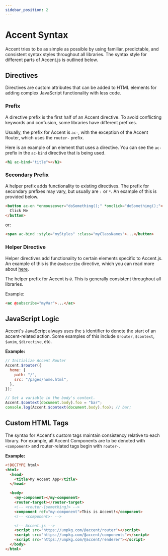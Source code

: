 ```yaml
---
sidebar_position: 2
---
```


# Accent Syntax

Accent tries to be as simple as possible by using familiar, predictable, and consistent syntax styles throughout all libraries. The syntax style for different parts of Accent.js is outlined below.

## Directives

Directives are custom attributes that can be added to HTML elements for adding complex JavaScript functionality with less code.

### Prefix

A directive prefix is the first half of an Accent directive. To avoid conflicting keywords and confusion, some libraries have different prefixes.

Usually, the prefix for Accent is `ac-`, with the exception of the Accent Router, which uses the `router-` prefix.

Here is an example of an element that uses a directive. You can see the `ac-` prefix in the `ac-bind` directive that is being used.

```html
<h1 ac-bind="title"></h1>
```

### Secondary Prefix

A helper prefix adds functionality to existing directives. The prefix for secondary prefixes may vary, but usually are `:` or `*`. An example of this is provided below.

```html
<button ac-on *onmouseover="doSomething();" *onclick="doSomething();">
  Click Me
</button>
```

or:

```html
<span ac-bind :style="myStyles" :class="myClassNames">...</button>
```

### Helper Directive

Helper directives add functionality to certain elements specific to Accent.js. An example of this is the `@subscribe` directive, which you can read more about [here](/docs/renderer/directives).

The helper prefix for Accent is `@`. This is generally consistent throughout all libraries.

Example:

```html
<ac @subscribe="myVar">...</ac>
```

## JavaScript Logic

Accent's JavaScript always uses the `$` identifier to denote the start of an accent-related action. Some examples of this include `$router`, `$context`, `$anim`, `$directive`, etc.

**Example:**

```js
// Initialize Accent Router
Accent.$router({
  home: {
    path: "/",
    src: "/pages/home.html",
  },
});

// Set a variable in the body's context.
Accent.$context(document.body).foo = "bar";
console.log(Accent.$context(document.body).foo); // bar;
```

## Custom HTML Tags

The syntax for Accent's custom tags maintain consistency relative to each library. For example, all Accent Components are to be denoted with `<component>` and router-related tags begin with `router-`.

**Example:**

```html
<!DOCTYPE html>
<html>
  <head>
    <title>My Accent App</title>
  </head>

  <body>
    <my-component></my-component>
    <router-target></router-target>
    <!-- <router-[something]> -->
    <component ref="my-component">This is Accent!</component>
    <!-- <component>- -->

    <!-- Accent.js -->
    <script src="https://unpkg.com/@accent/router"></script>
    <script src="https://unpkg.com/@accent/components"></script>
    <script src="https://unpkg.com/@accent/renderer"></script>
  </body>
</html>
```
